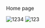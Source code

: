 Home page

![1234](https://user-images.githubusercontent.com/75581636/132086144-bb7ac0cd-5e79-43bb-ac00-65cb733916b3.PNG)
![123](https://user-images.githubusercontent.com/75581636/132086146-9101021f-e98b-4b6c-93da-81f42f5d7d6c.PNG)
